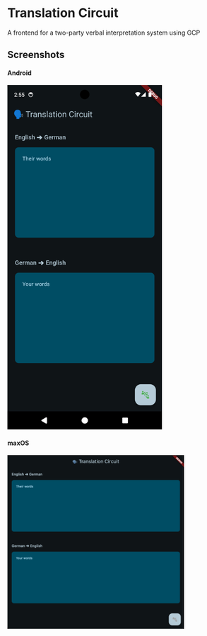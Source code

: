 # Translation Circuit

A frontend for a two-party verbal interpretation system using GCP

## Screenshots

#### Android
<img src="screenshots/android.png" alt="Screenshot" width="350"/>

#### maxOS
<img src="screenshots/macOS.png" alt="Screenshot" width="400"/>
